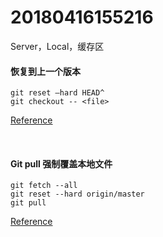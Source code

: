 # 20180416155216
 


 
Server，Local，缓存区

#### 恢复到上一个版本
``````````
git reset –hard HEAD^ 
git checkout -- <file>
``````````
[Reference](https://blog.csdn.net/zch501157081/article/details/51939854)

<br/>

#### Git pull 强制覆盖本地文件

`````````
git fetch --all  
git reset --hard origin/master 
git pull
`````````
[Reference](https://blog.csdn.net/baple/article/details/49872765)
